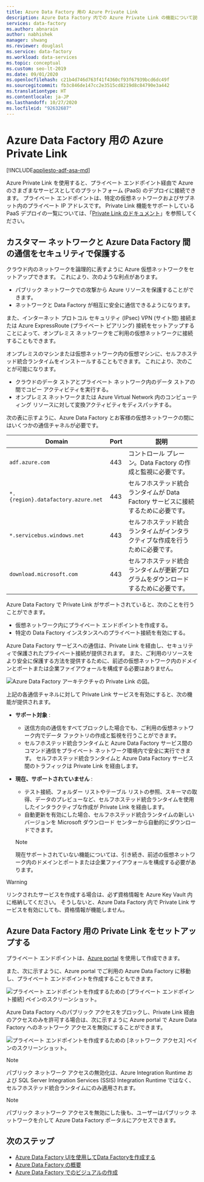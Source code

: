 ```yaml
---
title: Azure Data Factory 用の Azure Private Link
description: Azure Data Factory 内での Azure Private Link の機能について説明します。
services: data-factory
ms.author: abnarain
author: nabhishek
manager: shwang
ms.reviewer: douglasl
ms.service: data-factory
ms.workload: data-services
ms.topic: conceptual
ms.custom: seo-lt-2019
ms.date: 09/01/2020
ms.openlocfilehash: c21b4d746d763f41f4360cf93f67939bcd6dc49f
ms.sourcegitcommit: fb3c846de147cc2e3515cd8219d8c84790e3a442
ms.translationtype: HT
ms.contentlocale: ja-JP
ms.lasthandoff: 10/27/2020
ms.locfileid: "92632687"
---
```

# <a name="azure-private-link-for-azure-data-factory"></a>Azure Data Factory 用の Azure Private Link

[!INCLUDE[appliesto-adf-asa-md](includes/appliesto-adf-xxx-md.md)]

Azure Private Link を使用すると、プライベート エンドポイント経由で Azure のさまざまなサービスとしてのプラットフォーム (PaaS) のデプロイに接続できます。 プライベート エンドポイントは、特定の仮想ネットワークおよびサブネット内のプライベート IP アドレスです。 Private Link 機能をサポートしている PaaS デプロイの一覧については、「[Private Link のドキュメント](../private-link/index.yml)」を参照してください。 

## <a name="secure-communication-between-customer-networks-and-azure-data-factory"></a>カスタマー ネットワークと Azure Data Factory 間の通信をセキュリティで保護する 
クラウド内のネットワークを論理的に表すように Azure 仮想ネットワークをセットアップできます。 これにより、次のような利点があります。
* パブリック ネットワークでの攻撃から Azure リソースを保護することができます。
* ネットワークと Data Factory が相互に安全に通信できるようになります。 

また、インターネット プロトコル セキュリティ (IPsec) VPN (サイト間) 接続または Azure ExpressRoute (プライベート ピアリング) 接続をセットアップすることによって、オンプレミス ネットワークをご利用の仮想ネットワークに接続することもできます。 

オンプレミスのマシンまたは仮想ネットワーク内の仮想マシンに、セルフホステッド統合ランタイムをインストールすることもできます。 これにより、次のことが可能になります。
* クラウドのデータ ストアとプライベート ネットワーク内のデータ ストアの間でコピー アクティビティを実行する。
* オンプレミス ネットワークまたは Azure Virtual Network 内のコンピューティング リソースに対して変換アクティビティをディスパッチする。 

次の表に示すように、Azure Data Factory とお客様の仮想ネットワークの間にはいくつかの通信チャネルが必要です。

| Domain | Port | 説明 |
| ---------- | -------- | --------------- |
| `adf.azure.com` | 443 | コントロール プレーン。Data Factory の作成と監視に必要です。 |
| `*.{region}.datafactory.azure.net` | 443 | セルフホステッド統合ランタイムが Data Factory サービスに接続するために必要です。 |
| `*.servicebus.windows.net` | 443 | セルフホステッド統合ランタイムがインタラクティブな作成を行うために必要です。 |
| `download.microsoft.com` | 443 | セルフホステッド統合ランタイムが更新プログラムをダウンロードするために必要です。 |

Azure Data Factory で Private Link がサポートされていると、次のことを行うことができます。
* 仮想ネットワーク内にプライベート エンドポイントを作成する。
* 特定の Data Factory インスタンスへのプライベート接続を有効にする。 

Azure Data Factory サービスへの通信は、Private Link を経由し、セキュリティで保護されたプライベート接続が提供されます。 また、ご利用のリソースをより安全に保護する方法を提供するために、前述の仮想ネットワーク内のドメインとポートまたは企業ファイアウォールを構成する必要はありません。  

![Azure Data Factory アーキテクチャの Private Link の図。](./media/data-factory-private-link/private-link-architecture.png)

上記の各通信チャネルに対して Private Link サービスを有効にすると、次の機能が提供されます。
- **サポート対象** :
   - 送信方向の通信をすべてブロックした場合でも、ご利用の仮想ネットワーク内でデータ ファクトリの作成と監視を行うことができます。
   - セルフホステッド統合ランタイムと Azure Data Factory サービス間のコマンド通信をプライベート ネットワーク環境内で安全に実行できます。 セルフホステッド統合ランタイムと Azure Data Factory サービス間のトラフィックは Private Link を経由します。 
- **現在、サポートされていません** :
   - テスト接続、フォルダー リストやテーブル リストの参照、スキーマの取得、データのプレビューなど、セルフホステッド統合ランタイムを使用したインタラクティブな作成が Private Link を経由します。
   - 自動更新を有効にした場合、セルフホステッド統合ランタイムの新しいバージョンを Microsoft ダウンロード センターから自動的にダウンロードできます。

   > [!NOTE]
   > 現在サポートされていない機能については、引き続き、前述の仮想ネットワーク内のドメインとポートまたは企業ファイアウォールを構成する必要があります。 

> [!WARNING]
> リンクされたサービスを作成する場合は、必ず資格情報を Azure Key Vault 内に格納してください。 そうしないと、Azure Data Factory 内で Private Link サービスを有効にしても、資格情報が機能しません。

## <a name="set-up-private-link-for-azure-data-factory"></a>Azure Data Factory 用の Private Link をセットアップする
プライベート エンドポイントは、[Azure portal](../private-link/create-private-endpoint-portal.md) を使用して作成できます。

また、次に示すように、Azure portal でご利用の Azure Data Factory に移動し、プライベート エンドポイントを作成することもできます。

![プライベート エンドポイントを作成するための [プライベート エンドポイント接続] ペインのスクリーンショット。](./media/data-factory-private-link/create-private-endpoint.png)


Azure Data Factory へのパブリック アクセスをブロックし、Private Link 経由のアクセスのみを許可する場合は、次に示すように Azure portal で Azure Data Factory へのネットワーク アクセスを無効にすることができます。

![プライベート エンドポイントを作成するための [ネットワーク アクセス] ペインのスクリーンショット。](./media/data-factory-private-link/disable-network-access.png)

> [!NOTE]
> パブリック ネットワーク アクセスの無効化は、Azure Integration Runtime および SQL Server Integration Services (SSIS) Integration Runtime ではなく、セルフホステッド統合ランタイムにのみ適用されます。

> [!NOTE]
> パブリック ネットワーク アクセスを無効にした後も、ユーザーはパブリック ネットワークを介して Azure Data Factory ポータルにアクセスできます。

## <a name="next-steps"></a>次のステップ

- [Azure Data Factory UIを使用してData Factoryを作成する](quickstart-create-data-factory-portal.md)
- [Azure Data Factory の概要](introduction.md)
- [Azure Data Factory でのビジュアルの作成](author-visually.md)